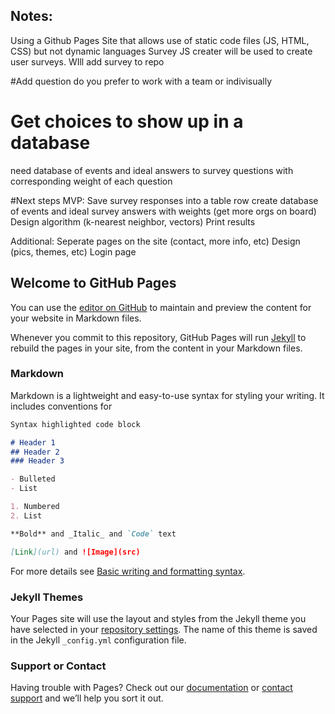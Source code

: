 ## Notes:
Using a Github Pages Site that allows use of static code files (JS, HTML, CSS) but not dynamic languages
Survey JS creater will be used to create user surveys. WIll add survey to repo

#Add question do you prefer to work with a team or indivisually  

# Get choices to show up in a database 
need database of events and ideal answers to survey questions with corresponding weight of each question 

#Next steps
MVP:
Save survey responses into a table row
create database of events and ideal survey answers with weights (get more orgs on board)
Design algorithm (k-nearest neighbor, vectors)
Print results

Additional:
Seperate pages on the site (contact, more info, etc)
Design (pics, themes, etc)
Login page






## Welcome to GitHub Pages

You can use the [editor on GitHub](https://github.com/jwaxman11/tulaneservicematch/edit/main/README.md) to maintain and preview the content for your website in Markdown files.

Whenever you commit to this repository, GitHub Pages will run [Jekyll](https://jekyllrb.com/) to rebuild the pages in your site, from the content in your Markdown files.

### Markdown

Markdown is a lightweight and easy-to-use syntax for styling your writing. It includes conventions for

```markdown
Syntax highlighted code block

# Header 1
## Header 2
### Header 3

- Bulleted
- List

1. Numbered
2. List

**Bold** and _Italic_ and `Code` text

[Link](url) and ![Image](src)
```

For more details see [Basic writing and formatting syntax](https://docs.github.com/en/github/writing-on-github/getting-started-with-writing-and-formatting-on-github/basic-writing-and-formatting-syntax).

### Jekyll Themes

Your Pages site will use the layout and styles from the Jekyll theme you have selected in your [repository settings](https://github.com/jwaxman11/tulaneservicematch/settings/pages). The name of this theme is saved in the Jekyll `_config.yml` configuration file.

### Support or Contact

Having trouble with Pages? Check out our [documentation](https://docs.github.com/categories/github-pages-basics/) or [contact support](https://support.github.com/contact) and we’ll help you sort it out.
